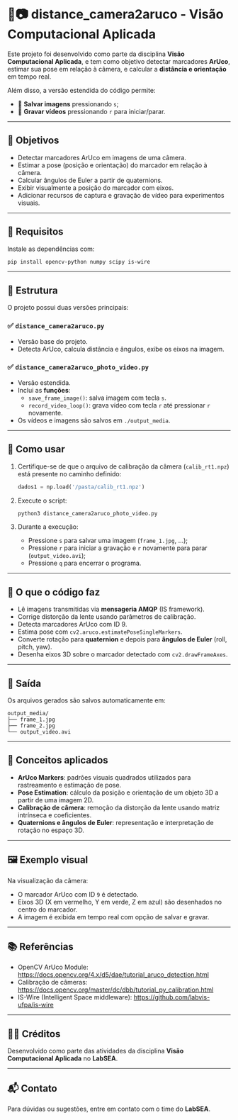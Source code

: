 # 📐📷 distance_camera2aruco - Visão Computacional Aplicada

Este projeto foi desenvolvido como parte da disciplina **Visão Computacional Aplicada**, e tem como objetivo detectar marcadores **ArUco**, estimar sua pose em relação à câmera, e calcular a **distância e orientação** em tempo real.

Além disso, a versão estendida do código permite:
- 📸 **Salvar imagens** pressionando `s`;
- 🎥 **Gravar vídeos** pressionando `r` para iniciar/parar.

---

## 🎯 Objetivos

- Detectar marcadores ArUco em imagens de uma câmera.
- Estimar a pose (posição e orientação) do marcador em relação à câmera.
- Calcular ângulos de Euler a partir de quaternions.
- Exibir visualmente a posição do marcador com eixos.
- Adicionar recursos de captura e gravação de vídeo para experimentos visuais.

---

## 🧰 Requisitos

Instale as dependências com:

```bash
pip install opencv-python numpy scipy is-wire
```

---

## 📂 Estrutura

O projeto possui duas versões principais:

### ✅ `distance_camera2aruco.py`
- Versão base do projeto.
- Detecta ArUco, calcula distância e ângulos, exibe os eixos na imagem.

### ✅ `distance_camera2aruco_photo_video.py`
- Versão estendida.
- Inclui as **funções**:
  - `save_frame_image()`: salva imagem com tecla `s`.
  - `record_video_loop()`: grava vídeo com tecla `r` até pressionar `r` novamente.
- Os vídeos e imagens são salvos em `./output_media`.

---

## 🚀 Como usar

1. Certifique-se de que o arquivo de calibração da câmera (`calib_rt1.npz`) está presente no caminho definido:
   ```python
   dados1 = np.load('/pasta/calib_rt1.npz')
   ```
2. Execute o script:
   ```bash
   python3 distance_camera2aruco_photo_video.py
   ```

3. Durante a execução:
   - Pressione `s` para salvar uma imagem (`frame_1.jpg`, ...);
   - Pressione `r` para iniciar a gravação e `r` novamente para parar (`output_video.avi`);
   - Pressione `q` para encerrar o programa.

---

## 🧪 O que o código faz

- Lê imagens transmitidas via **mensageria AMQP** (IS framework).
- Corrige distorção da lente usando parâmetros de calibração.
- Detecta marcadores ArUco com ID 9.
- Estima pose com `cv2.aruco.estimatePoseSingleMarkers`.
- Converte rotação para **quaternion** e depois para **ângulos de Euler** (roll, pitch, yaw).
- Desenha eixos 3D sobre o marcador detectado com `cv2.drawFrameAxes`.

---

## 📁 Saída

Os arquivos gerados são salvos automaticamente em:

```
output_media/
├── frame_1.jpg
├── frame_2.jpg
└── output_video.avi
```

---

## 🧠 Conceitos aplicados

- **ArUco Markers**: padrões visuais quadrados utilizados para rastreamento e estimação de pose.
- **Pose Estimation**: cálculo da posição e orientação de um objeto 3D a partir de uma imagem 2D.
- **Calibração de câmera**: remoção da distorção da lente usando matriz intrínseca e coeficientes.
- **Quaternions e ângulos de Euler**: representação e interpretação de rotação no espaço 3D.

---

## 🖼️ Exemplo visual

Na visualização da câmera:

- O marcador ArUco com ID `9` é detectado.
- Eixos 3D (X em vermelho, Y em verde, Z em azul) são desenhados no centro do marcador.
- A imagem é exibida em tempo real com opção de salvar e gravar.

---

## 📚 Referências

- OpenCV ArUco Module: https://docs.opencv.org/4.x/d5/dae/tutorial_aruco_detection.html
- Calibração de câmeras: https://docs.opencv.org/master/dc/dbb/tutorial_py_calibration.html
- IS-Wire (Intelligent Space middleware): https://github.com/labvis-ufpa/is-wire

---

## 👨‍🏫 Créditos

Desenvolvido como parte das atividades da disciplina **Visão Computacional Aplicada** no **LabSEA**.

---

## 📬 Contato

Para dúvidas ou sugestões, entre em contato com o time do **LabSEA**.
